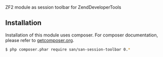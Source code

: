 ZF2 module as session toolbar for ZendDeveloperTools

Installation
------------

Installation of this module uses composer. For composer documentation, please refer to
[getcomposer.org](http://getcomposer.org/).

```sh
$ php composer.phar require san/san-session-toolbar 0.*
```
